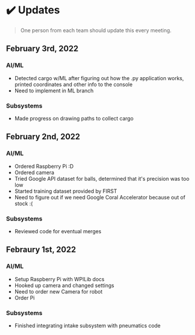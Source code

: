 # ✔️ Updates
> One person from each team should update this every meeting.

## February 3rd, 2022
### AI/ML
 - Detected cargo w/ML after figuring out how the .py application works, printed coordinates and other info to the console
 - Need to implement in ML branch

### Subsystems
 - Made progress on drawing paths to collect cargo

## February 2nd, 2022
### AI/ML
 - Ordered Raspberry Pi :D
 - Ordered camera
 - Tried Google API dataset for balls, determined that it's precision was too low 
 - Started training dataset provided by FIRST
 - Need to figure out if we need Google Coral Accelerator because out of stock :(

### Subsystems
 - Reviewed code for eventual merges

## Febraury 1st, 2022
### AI/ML
- Setup Raspberry Pi with WPILib docs 
- Hooked up camera and changed settings
- Need to order new Camera for robot
- Order Pi

### Subsystems
- Finished integrating intake subsystem with pneumatics code
